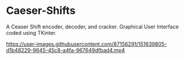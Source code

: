 # Caeser-Shifts

A Ceaser Shift encoder, decoder, and cracker. Graphical User Interface coded using TKinter.



https://user-images.githubusercontent.com/87156291/151639805-d1b48229-9645-45c8-a4fa-967649dfbad4.mp4

